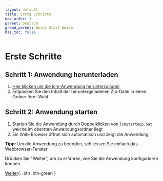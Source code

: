 ```yaml
---
layout: default
title: Erste Schritte
nav_order: 1
parent: Deutsch
grand_parent: Quick Start Guide
has_toc: false
---
```


# Erste Schritte
## Schritt 1: Anwendung herunterladen
1. <a href="https://downgit.github.io/#/home?url=https://github.com/hslu-ige-laes/lcm" download>Hier klicken um die lcm-Anwendung herunterzuladen</a>
1. Entpacken Sie den Inhalt der heruntergeladenen Zip-Datei in einen Ordner Ihrer Wahl


## Schritt 2: Anwendung starten
1. Starten Sie die Anwendung durch Doppelklicken von `lcmStartApp.bat` welche im obersten Anwendungsordner liegt
1. Ein Web-Browser öffnet sich automatisch und zeigt die Anwendung

**Tipp:** Um die Anwendung zu beenden, schliessen Sie einfach das Webbrowser-Fenster

Drücken Sie "Weiter", um zu erfahren, wie Sie die Anwendung konfigurieren können.

[Weiter](https://hslu-ige-laes.github.io/lcm/docs/quickStartGuide/de/configuration/){: .btn .btn-green }
